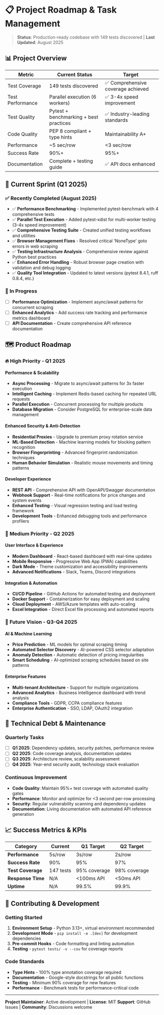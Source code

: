 # 📋 Project Roadmap & Task Management

> **Status**: Production-ready codebase with 149 tests discovered | **Last Updated**: August 2025

## 📊 Project Overview

| Metric | Current Status | Target |
|--------|---------------|--------|
| Test Coverage | 149 tests discovered | ✅ Comprehensive coverage achieved |
| Test Performance | Parallel execution (6 workers) | ✅ 3-4x speed improvement |
| Test Quality | Pytest + benchmarking + best practices | ✅ Industry-leading standards |
| Code Quality | PEP 8 compliant + type hints | Maintainability A+ |
| Performance | ~5 sec/row | <3 sec/row |
| Success Rate | 90%+ | 95%+ |
| Documentation | Complete + testing guide | ✅ API docs enhanced |

## 🎯 Current Sprint (Q1 2025)

### ✅ **Recently Completed (August 2025)**
- ✅ **Performance Benchmarking** - Implemented pytest-benchmark with 4 comprehensive tests
- ✅ **Parallel Test Execution** - Added pytest-xdist for multi-worker testing (3-4x speed improvement)
- ✅ **Comprehensive Testing Suite** - Created unified testing workflows and utilities
- ✅ **Browser Management Fixes** - Resolved critical 'NoneType' goto errors in web scraping
- ✅ **Testing Infrastructure Analysis** - Comprehensive review against Python best practices
- ✅ **Enhanced Error Handling** - Robust browser page creation with validation and debug logging
- ✅ **Quality Tool Integration** - Updated to latest versions (pytest 8.4.1, ruff 0.8.4, etc.)

### 🚀 **In Progress**
- [ ] **Performance Optimization** - Implement async/await patterns for concurrent scraping
- [ ] **Enhanced Analytics** - Add success rate tracking and performance metrics dashboard
- [ ] **API Documentation** - Create comprehensive API reference documentation

## 🗺️ Product Roadmap

### 🔥 **High Priority - Q1 2025**

#### **Performance & Scalability**
- **Async Processing** - Migrate to async/await patterns for 3x faster execution
- **Intelligent Caching** - Implement Redis-based caching for repeated URL requests
- **Parallel Execution** - Concurrent processing for multiple products
- **Database Migration** - Consider PostgreSQL for enterprise-scale data management

#### **Enhanced Security & Anti-Detection**
- **Residential Proxies** - Upgrade to premium proxy rotation service
- **ML-Based Detection** - Machine learning models for blocking pattern recognition
- **Browser Fingerprinting** - Advanced fingerprint randomization techniques
- **Human Behavior Simulation** - Realistic mouse movements and timing patterns

#### **Developer Experience**
- **REST API** - Comprehensive API with OpenAPI/Swagger documentation
- **Webhook Support** - Real-time notifications for price changes and system events
- **Enhanced Testing** - Visual regression testing and load testing framework
- **Development Tools** - Enhanced debugging tools and performance profilers

### 🎨 **Medium Priority - Q2 2025**

#### **User Interface & Experience**
- **Modern Dashboard** - React-based dashboard with real-time updates
- **Mobile Responsive** - Progressive Web App (PWA) capabilities
- **Dark Mode** - Theme customization and accessibility improvements
- **Advanced Notifications** - Slack, Teams, Discord integrations

#### **Integration & Automation**
- **CI/CD Pipeline** - GitHub Actions for automated testing and deployment
- **Docker Support** - Containerization for easy deployment and scaling
- **Cloud Deployment** - AWS/Azure templates with auto-scaling
- **Excel Integration** - Direct Excel file processing and automated reports

### 🔮 **Future Vision - Q3-Q4 2025**

#### **AI & Machine Learning**
- **Price Prediction** - ML models for optimal scraping timing
- **Automated Selector Discovery** - AI-powered CSS selector adaptation
- **Anomaly Detection** - Automatic detection of pricing irregularities
- **Smart Scheduling** - AI-optimized scraping schedules based on site patterns

#### **Enterprise Features**
- **Multi-tenant Architecture** - Support for multiple organizations
- **Advanced Analytics** - Business intelligence dashboard with trend analysis
- **Compliance Tools** - GDPR, CCPA compliance features
- **Enterprise Authentication** - SSO, LDAP, OAuth2 integration

## 💼 Technical Debt & Maintenance

### **Quarterly Tasks**
- [ ] **Q1 2025**: Dependency updates, security patches, performance review
- [ ] **Q2 2025**: Code coverage analysis, documentation updates
- [ ] **Q3 2025**: Architecture review, scalability assessment
- [ ] **Q4 2025**: Year-end security audit, technology stack evaluation

### **Continuous Improvement**
- **Code Quality**: Maintain 95%+ test coverage with automated quality gates
- **Performance**: Monitor and optimize for <3 second per-row processing
- **Security**: Regular vulnerability scanning and dependency updates
- **Documentation**: Living documentation with automated API reference generation

## 📈 Success Metrics & KPIs

| Category | Current | Q1 Target | Q2 Target |
|----------|---------|-----------|-----------|
| **Performance** | 5s/row | 3s/row | 2s/row |
| **Success Rate** | 90% | 95% | 97% |
| **Test Coverage** | 147 tests | 95% coverage | 98% coverage |
| **Response Time** | N/A | <100ms API | <50ms API |
| **Uptime** | N/A | 99.5% | 99.9% |

## 🤝 Contributing & Development

### **Getting Started**
1. **Environment Setup** - Python 3.13+, virtual environment recommended
2. **Development Mode** - `pip install -e .[dev]` for development dependencies
3. **Pre-commit Hooks** - Code formatting and linting automation
4. **Testing** - `pytest tests/ -v --cov` for coverage reports

### **Code Standards**
- **Type Hints** - 100% type annotation coverage required
- **Documentation** - Google-style docstrings for all public functions
- **Testing** - Minimum 90% coverage for new features
- **Performance** - Benchmark tests for performance-critical code

---

**Project Maintainer**: Active development | **License**: MIT
**Support**: GitHub Issues | **Community**: Discussions welcome
